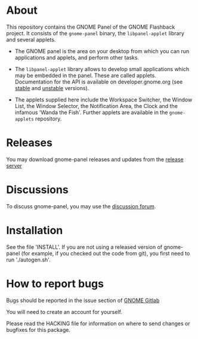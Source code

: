 # About

This repository contains the GNOME Panel of the GNOME Flashback project. It consists of the `gnome-panel` binary, 
the `libpanel-applet` library and several applets.

  * The GNOME panel is the area on your desktop from which you can run
    applications and applets, and perform other tasks.

  * The `libpanel-applet` library allows to develop small applications
    which may be embedded in the panel. These are called applets.
    Documentation for the API is available on developer.gnome.org
    (see [stable](https://developer.gnome.org/libpanel-applet/stable/) 
    and [unstable](https://developer.gnome.org/libpanel-applet/unstable/) versions).

  * The applets supplied here include the Workspace Switcher, the Window
    List, the Window Selector, the Notification Area, the Clock and the
    infamous 'Wanda the Fish'. Further applets are available in the `gnome-applets`
    repository.

# Releases

You may download gnome-panel releases and updates from the [release server](https://download.gnome.org/sources/gnome-panel/)

# Discussions

To discuss gnome-panel, you may use the [discussion forum](https://discourse.gnome.org/).

# Installation

See the file 'INSTALL'. If you are not using a released version of
gnome-panel (for example, if you checked out the code from git), you
first need to run './autogen.sh'.

# How to report bugs

Bugs should be reported in the issue section of [GNOME Gitlab](https://gitlab.gnome.org/GNOME/gnome-panel/issues)

You will need to create an account for yourself.

Please read the HACKING file for information on where to send changes or
bugfixes for this package.
